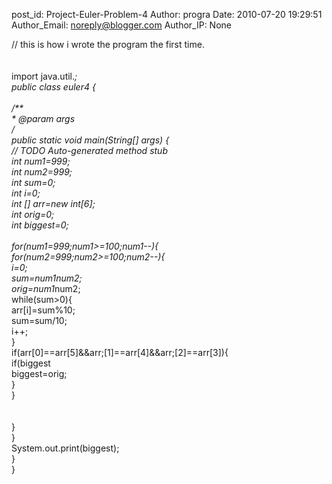 post_id: Project-Euler-Problem-4
Author: progra
Date: 2010-07-20 19:29:51
Author_Email: noreply@blogger.com
Author_IP: None

// this is how i wrote the program the first time.<br /><br /><br />import java.util.*;<br />public class euler4 {<br /><br /> /**<br />  * @param args<br />  */<br /> public static void main(String[] args) {<br />  // TODO Auto-generated method stub<br />         int num1=999;<br />         int num2=999;<br />         int sum=0;<br />         int i=0;<br />         int [] arr=new int[6];<br />         int orig=0;<br />         int biggest=0;<br /> <br />         for(num1=999;num1>=100;num1--){<br />         for(num2=999;num2>=100;num2--){<br />             i=0;<br />          sum=num1*num2;<br />          orig=num1*num2;<br />            while(sum>0){<br />              arr[i]=sum%10;<br />                 sum=sum/10;<br />                  i++;<br />          }          <br />           if(arr[0]==arr[5]&&arr;[1]==arr[4]&&arr;[2]==arr[3]){<br />            if(biggest<orig><br />                biggest=orig;<br />            }<br />            } <br /> <br /> <br />           }<br />         }<br />         System.out.print(biggest);<br />         }<br /> }</orig>
